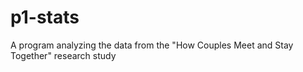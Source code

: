 # p1-stats
A program analyzing the data from the "How Couples Meet and Stay Together" research study
